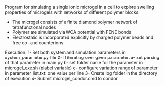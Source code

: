 Program for simulating a single ionic microgel in a cell to explore swelling properties of microgels with networks of different polymer blocks:
- The microgel consists of a finite diamond polymer network of tetrafunctional nodes
- Polymer are simulated via WCA potential with FENE bonds
- Electrostatic is incorporated explicitly by charged polymer beads and free co- and counterions

Execution:
1- Set both system and simulation parameters in system_parameter.py file
2- If iterating over given parameter:
    a- set parsing of that parameter in main.py
    b- set folder name for the parameter in microgel_exe.sh (plabel variable)
    c- configure variation range of parameter in parameter_list.txt: one value per line
3- Create log folder in the directory of execution
4- Submit microgel_condor.cmd to condor